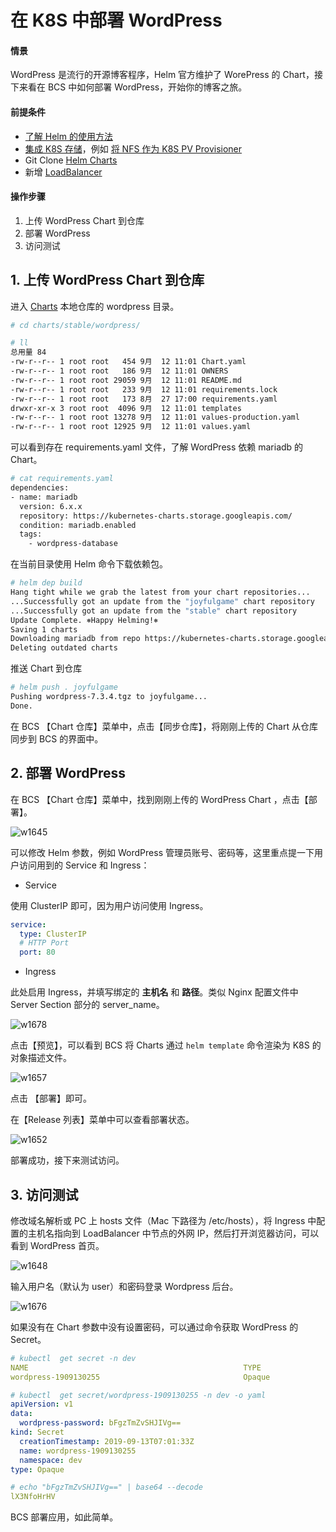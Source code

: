 # 在 K8S 中部署 WordPress

#### 情景
WordPress 是流行的开源博客程序，Helm 官方维护了 WorePress 的 Chart，接下来看在 BCS 中如何部署 WordPress，开始你的博客之旅。

#### 前提条件
- [了解 Helm 的使用方法](../Function/helm/ServiceAccess.md)
- [集成 K8S 存储](../Function/StorageSolution/kubernetes.md)，例如 [将 NFS 作为 K8S PV Provisioner](../Function/StorageSolution/K8s_NFS_Client_Provisioner.md)
- Git Clone [Helm Charts](https://github.com/helm/charts/)
- 新增 [LoadBalancer](../Function/NetworkSolution/k8s/LoadBalancer.md)

#### 操作步骤

1. 上传 WordPress Chart 到仓库
2. 部署 WordPress
3. 访问测试

## 1. 上传 WordPress Chart 到仓库

进入 [Charts](https://github.com/helm/charts/) 本地仓库的 wordpress 目录。

```bash
# cd charts/stable/wordpress/

# ll
总用量 84
-rw-r--r-- 1 root root   454 9月  12 11:01 Chart.yaml
-rw-r--r-- 1 root root   186 9月  12 11:01 OWNERS
-rw-r--r-- 1 root root 29059 9月  12 11:01 README.md
-rw-r--r-- 1 root root   233 9月  12 11:01 requirements.lock
-rw-r--r-- 1 root root   173 8月  27 17:00 requirements.yaml
drwxr-xr-x 3 root root  4096 9月  12 11:01 templates
-rw-r--r-- 1 root root 13278 9月  12 11:01 values-production.yaml
-rw-r--r-- 1 root root 12925 9月  12 11:01 values.yaml
```

可以看到存在 requirements.yaml 文件，了解 WordPress 依赖 mariadb 的 Chart。

```bash
# cat requirements.yaml
dependencies:
- name: mariadb
  version: 6.x.x
  repository: https://kubernetes-charts.storage.googleapis.com/
  condition: mariadb.enabled
  tags:
    - wordpress-database
```

在当前目录使用 Helm 命令下载依赖包。

```bash
# helm dep build
Hang tight while we grab the latest from your chart repositories...
...Successfully got an update from the "joyfulgame" chart repository
...Successfully got an update from the "stable" chart repository
Update Complete. ⎈Happy Helming!⎈
Saving 1 charts
Downloading mariadb from repo https://kubernetes-charts.storage.googleapis.com/
Deleting outdated charts
```

推送 Chart 到仓库

```bash
# helm push . joyfulgame
Pushing wordpress-7.3.4.tgz to joyfulgame...
Done.
```

在 BCS 【Chart 仓库】菜单中，点击【同步仓库】，将刚刚上传的 Chart 从仓库同步到 BCS 的界面中。

## 2. 部署 WordPress

在 BCS 【Chart 仓库】菜单中，找到刚刚上传的 WordPress Chart ，点击【部署】。

![w1645](media/15682579071348.jpg)

可以修改 Helm 参数，例如 WordPress 管理员账号、密码等，这里重点提一下用户访问用到的 Service 和 Ingress：

- Service

使用 ClusterIP 即可，因为用户访问使用 Ingress。

```yaml
service:
  type: ClusterIP
  # HTTP Port
  port: 80
```

 - Ingress

  此处启用 Ingress，并填写绑定的 **主机名** 和 **路径**。类似 Nginx 配置文件中 Server Section 部分的 server_name。

  ![w1678](media/15682642857653.jpg)

点击【预览】，可以看到 BCS 将 Charts 通过 `helm template` 命令渲染为 K8S 的对象描述文件。

![w1657](media/15682582162576.jpg)

点击 【部署】即可。

在【Release 列表】菜单中可以查看部署状态。

![w1652](media/15683730410624.jpg)

部署成功，接下来测试访问。

## 3. 访问测试

修改域名解析或 PC 上 hosts 文件（Mac 下路径为 /etc/hosts），将 Ingress 中配置的主机名指向到 LoadBalancer 中节点的外网 IP，然后打开浏览器访问，可以看到 WordPress 首页。

![w1648](media/15683743074917.jpg)

输入用户名（默认为 user）和密码登录 Wordpress 后台。

![w1676](media/15683744779001.jpg)


如果没有在 Chart 参数中没有设置密码，可以通过命令获取 WordPress 的 Secret。

```yaml
# kubectl  get secret -n dev
NAME                                                TYPE                                  DATA   AGE
wordpress-1909130255                                Opaque                                1      4h37m

# kubectl  get secret/wordpress-1909130255 -n dev -o yaml
apiVersion: v1
data:
  wordpress-password: bFgzTmZvSHJIVg==
kind: Secret
  creationTimestamp: 2019-09-13T07:01:33Z
  name: wordpress-1909130255
  namespace: dev
type: Opaque

# echo "bFgzTmZvSHJIVg==" | base64 --decode
lX3NfoHrHV
```

BCS 部署应用，如此简单。

